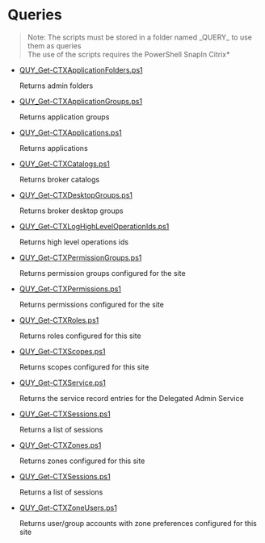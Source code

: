 # Queries

> Note: The scripts must be stored in a folder named \_QUERY_ to use them as queries
><br>The use of the scripts requires the PowerShell SnapIn Citrix*

+ [QUY_Get-CTXApplicationFolders.ps1](./QUY_Get-CTXApplicationFolders.ps1)

  Returns admin folders

+ [QUY_Get-CTXApplicationGroups.ps1](./QUY_Get-CTXApplicationGroups.ps1)

  Returns application groups

+ [QUY_Get-CTXApplications.ps1](./QUY_Get-CTXApplications.ps1)

  Returns applications

+ [QUY_Get-CTXCatalogs.ps1](./QUY_Get-CTXCatalogs.ps1)

  Returns broker catalogs  

+ [QUY_Get-CTXDesktopGroups.ps1](./QUY_Get-CTXDesktopGroups.ps1)

  Returns broker desktop groups  

+ [QUY_Get-CTXLogHighLevelOperationIds.ps1](./QUY_Get-CTXLogHighLevelOperationIds.ps1)

  Returns high level operations ids

+ [QUY_Get-CTXPermissionGroups.ps1](./QUY_Get-CTXPermissionGroups.ps1)

  Returns permission groups configured for the site

+ [QUY_Get-CTXPermissions.ps1](./QUY_Get-CTXPermissions.ps1)

  Returns permissions configured for the site

+ [QUY_Get-CTXRoles.ps1](./QUY_Get-CTXRoles.ps1)

  Returns roles configured for this site

+ [QUY_Get-CTXScopes.ps1](./QUY_Get-CTXScopes.ps1)

  Returns scopes configured for this site

+ [QUY_Get-CTXService.ps1](./QUY_Get-CTXService.ps1)

  Returns the service record entries for the Delegated Admin Service

+ [QUY_Get-CTXSessions.ps1](./QUY_Get-CTXSessions.ps1)

  Returns a list of sessions

+ [QUY_Get-CTXZones.ps1](./QUY_Get-CTXZones.ps1)

  Returns zones configured for this site

+ [QUY_Get-CTXSessions.ps1](./QUY_Get-CTXSessions.ps1)

  Returns a list of sessions

+ [QUY_Get-CTXZoneUsers.ps1](./QUY_Get-CTXZoneUsers.ps1)

  Returns user/group accounts with zone preferences configured for this site